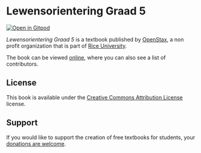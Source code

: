# Lewensorientering Graad 5

[![Open in Gitpod](https://gitpod.io/button/open-in-gitpod.svg)](https://gitpod.io/from-referrer/)

_Lewensorientering Graad 5_ is a textbook published by [OpenStax](https://openstax.org/), a non profit organization that is part of [Rice University](https://www.rice.edu/).

The book can be viewed [online](https://github.com/cnx-user-books/cnxbook-lewensorientering-graad-5/releases/latest), where you can also see a list of contributors.

## License
This book is available under the [Creative Commons Attribution License](./LICENSE) license.

## Support
If you would like to support the creation of free textbooks for students, your [donations are welcome](https://riceconnect.rice.edu/donation/support-openstax-banner).

